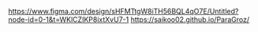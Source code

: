 https://www.figma.com/design/sHFMTtgW8iTH56BQL4qO7E/Untitled?node-id=0-1&t=WKlCZIKP8ixtXvU7-1
https://saikoo02.github.io/ParaGroz/
